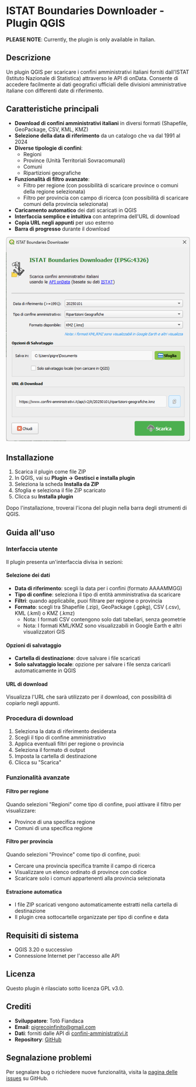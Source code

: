 # ISTAT Boundaries Downloader - Plugin QGIS

**PLEASE NOTE**: Currently, the plugin is only available in Italian.

## Descrizione
Un plugin QGIS per scaricare i confini amministrativi italiani forniti dall'ISTAT (Istituto Nazionale di Statistica) attraverso le API di onData. Consente di accedere facilmente ai dati geografici ufficiali delle divisioni amministrative italiane con differenti date di riferimento.

## Caratteristiche principali

- **Download di confini amministrativi italiani** in diversi formati (Shapefile, GeoPackage, CSV, KML, KMZ)
- **Selezione della data di riferimento** da un catalogo che va dal 1991 al 2024
- **Diverse tipologie di confini**:
  - Regioni
  - Province (Unità Territoriali Sovracomunali)
  - Comuni
  - Ripartizioni geografiche
- **Funzionalità di filtro avanzate**:
  - Filtro per regione (con possibilità di scaricare province o comuni della regione selezionata)
  - Filtro per provincia con campo di ricerca (con possibilità di scaricare comuni della provincia selezionata)
- **Caricamento automatico** dei dati scaricati in QGIS
- **Interfaccia semplice e intuitiva** con anteprima dell'URL di download
- **Copia URL negli appunti** per uso esterno
- **Barra di progresso** durante il download

![Logo Plugin](./imgs/gui.png)

## Installazione

1. Scarica il plugin come file ZIP
2. In QGIS, vai su **Plugin → Gestisci e installa plugin**
3. Seleziona la scheda **Installa da ZIP**
4. Sfoglia e seleziona il file ZIP scaricato
5. Clicca su **Installa plugin**

Dopo l'installazione, troverai l'icona del plugin nella barra degli strumenti di QGIS.

## Guida all'uso

### Interfaccia utente

Il plugin presenta un'interfaccia divisa in sezioni:

#### Selezione dei dati
- **Data di riferimento**: scegli la data per i confini (formato AAAAMMGG)
- **Tipo di confine**: seleziona il tipo di entità amministrativa da scaricare
- **Filtri**: quando applicabile, puoi filtrare per regione o provincia
- **Formato**: scegli tra Shapefile (.zip), GeoPackage (.gpkg), CSV (.csv), KML (.kml) o KMZ (.kmz)
  - Nota: I formati CSV contengono solo dati tabellari, senza geometrie
  - Nota: I formati KML/KMZ sono visualizzabili in Google Earth e altri visualizzatori GIS

#### Opzioni di salvataggio
- **Cartella di destinazione**: dove salvare i file scaricati
- **Solo salvataggio locale**: opzione per salvare i file senza caricarli automaticamente in QGIS

#### URL di download
Visualizza l'URL che sarà utilizzato per il download, con possibilità di copiarlo negli appunti.

### Procedura di download

1. Seleziona la data di riferimento desiderata
2. Scegli il tipo di confine amministrativo
3. Applica eventuali filtri per regione o provincia
4. Seleziona il formato di output
5. Imposta la cartella di destinazione
6. Clicca su "Scarica"

### Funzionalità avanzate

#### Filtro per regione
Quando selezioni "Regioni" come tipo di confine, puoi attivare il filtro per visualizzare:
- Province di una specifica regione
- Comuni di una specifica regione

#### Filtro per provincia
Quando selezioni "Province" come tipo di confine, puoi:
- Cercare una provincia specifica tramite il campo di ricerca
- Visualizzare un elenco ordinato di province con codice
- Scaricare solo i comuni appartenenti alla provincia selezionata

#### Estrazione automatica
- I file ZIP scaricati vengono automaticamente estratti nella cartella di destinazione
- Il plugin crea sottocartelle organizzate per tipo di confine e data

## Requisiti di sistema
- QGIS 3.20 o successivo
- Connessione Internet per l'accesso alle API

## Licenza
Questo plugin è rilasciato sotto licenza GPL v3.0.

## Crediti
- **Sviluppatore**: Totò Fiandaca
- **Email**: pigrecoinfinito@gmail.com
- **Dati**: forniti dalle API di [confini-amministrativi.it](https://www.confini-amministrativi.it/)
- **Repository**: [GitHub](https://github.com/ondata/confini-amministrativi-istat_qgis_plugin)

## Segnalazione problemi
Per segnalare bug o richiedere nuove funzionalità, visita la [pagina delle issues](https://github.com/ondata/confini-amministrativi-istat_qgis_plugin/issues) su GitHub.
